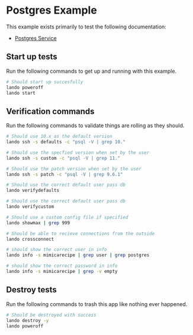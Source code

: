 Postgres Example
================

This example exists primarily to test the following documentation:

* [Postgres Service](https://docs.devwithlando.io/tutorials/postgres.html)

Start up tests
--------------

Run the following commands to get up and running with this example.

```bash
# Should start up succesfully
lando poweroff
lando start
```

Verification commands
---------------------

Run the following commands to validate things are rolling as they should.

```bash
# Should use 10.x as the default version
lando ssh -s defaults -c "psql -V | grep 10."

# Should use the specfied version when set by the user
lando ssh -s custom -c "psql -V | grep 11."

# Should use the patch version when set by the user
lando ssh -s patch -c "psql -V | grep 9.6.1"

# Should use the correct default user pass db
lando verifydefaults

# Should use the correct default user pass db
lando verifycustom

# Should use a custom config file if specified
lando showmax | grep 999

# Should be able to recieve connections from the outside
lando crossconnect

# should show the correct user in info
lando info -s mimicarecipe | grep user | grep postgres

# should show the correct password in info
lando info -s mimicarecipe | grep -v empty
```

Destroy tests
-------------

Run the following commands to trash this app like nothing ever happened.

```bash
# Should be destroyed with success
lando destroy -y
lando poweroff
```
